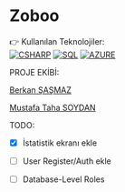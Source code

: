 # Zoboo

:point_right: Kullanılan Teknolojiler: <br>
[![CSHARP](https://i.hizliresim.com/nbPJka.jpg)](https://hizliresim.com/nbPJka)
[![SQL](https://i.hizliresim.com/WX2GVq.png)](https://hizliresim.com/WX2GVq)
[![AZURE](https://i.hizliresim.com/odQ6Ao.png)](https://hizliresim.com/odQ6Ao)


PROJE EKİBİ: <br>

[Berkan ŞAŞMAZ](https://github.com/berkansasmaz)

[Mustafa Taha SOYDAN](https://github.com/Mtsoydan)

TODO: <br>
- [x] İstatistik ekranı ekle
- [ ] User Register/Auth ekle
- [ ] Database-Level Roles

 
